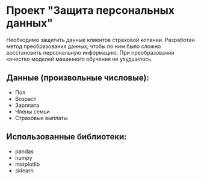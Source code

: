 # Проект "Защита персональных данных"

Необходимо защитить данные клиентов страховой копании. Разработан метод преобразования данных, чтобы по ним было сложно восстановить персональную информацию. При преобразовании качество моделей машинного обучения не ухудшилось. 

## Данные (произвольные числовые):
* Пол
* Возраст
* Зарплата
* Члены семьи
* Страховые выплаты

## Использованные библиотеки:
* pandas
* numpy
* matplotlib
* sklearn
